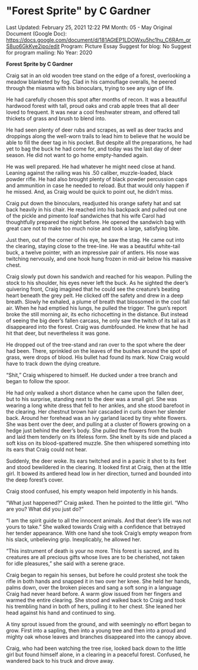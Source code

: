 # "Forest Sprite" by C Gardner

Last Updated: February 25, 2021 12:22 PM
Month: 05 - May
Original Document (Google Doc): https://docs.google.com/document/d/181AGtEP1LDOWxu5hc1hu_C6RAm_qrS8uo6GkKye2ipo/edit
Program: Picture Essay
Suggest for blog: No
Suggest for program mailing: No
Year: 2020

**Forest Sprite by C Gardner**

Craig sat in an old wooden tree stand on the edge of a forest, overlooking a meadow blanketed by fog. Clad in his camouflage overalls, he peered through the miasma with his binoculars, trying to see any sign of life.

He had carefully chosen this spot after months of recon. It was a beautiful hardwood forest with tall, proud oaks and crab apple trees that all deer loved to frequent. It was near a cool freshwater stream, and offered tall thickets of grass and brush to blend into.

He had seen plenty of deer rubs and scrapes, as well as deer tracks and droppings along the well-worn trails to lead him to believe that he would be able to fill the deer tag in his pocket. But despite all the preparations, he had yet to bag the buck he had come for, and today was the last day of deer season. He did not want to go home empty-handed again.

He was well prepared. He had whatever he might need close at hand. Leaning against the railing was his .50 caliber, muzzle-loaded, black powder rifle. He had also brought plenty of black powder percussion caps and ammunition in case he needed to reload. But that would only happen if he missed. And, as Craig would be quick to point out, he didn’t miss.

Craig put down the binoculars, readjusted his orange safety hat and sat back heavily in his chair. He reached into his backpack and pulled out one of the pickle and pimento loaf sandwiches that his wife Carol had thoughtfully prepared the night before. He opened the sandwich bag with great care not to make too much noise and took a large, satisfying bite.

Just then, out of the corner of his eye, he saw the stag. He came out into the clearing, staying close to the tree-line. He was a beautiful white-tail buck, a twelve pointer, with an impressive pair of antlers. His nose was twitching nervously, and one hook hung frozen in mid-air below his massive chest.

Craig slowly put down his sandwich and reached for his weapon. Pulling the stock to his shoulder, his eyes never left the buck. As he sighted the deer’s quivering front, Craig imagined that he could see the creature’s beating heart beneath the grey pelt. He clicked off the safety and drew in a deep breath. Slowly he exhaled, a plume of breath that blossomed in the cool fall air. When he had emptied his lungs, he pulled the trigger. The gun’s report broke the still morning air, its echo richocetting in the distance. But instead of seeing the big deer’s fallen carcass, he only saw the twitch of its tail as it disappeared into the forest. Craig was dumbfounded. He knew that he had hit that deer, but nevertheless it was gone.

He dropped out of the tree-stand and ran over to the spot where the deer had been. There, sprinkled on the leaves of the bushes around the spot of grass, were drops of blood. His bullet had found its mark. Now Craig would have to track down the dying creature.

“Shit,” Craig whispered to himself. He ducked under a tree branch and began to follow the spoor.

He had only walked a short distance when he came upon the fallen deer, but to his surprise, standing next to the deer was a small girl. She was wearing a long white dress that fell to her ankles, and she stood barefoot in the clearing. Her chestnut brown hair cascaded in curls down her slender back. Around her forehead was an ivy garland laced by tiny white flowers. She was bent over the deer, and pulling at a cluster of flowers growing on a hedge just behind the deer’s body. She pulled the flowers from the bush and laid them tenderly on its lifeless form. She knelt by its side and placed a soft kiss on its blood-spattered muzzle. She then whispered something into its ears that Craig could not hear.

Suddenly, the deer woke. Its ears twitched and in a panic it shot to its feet and stood bewildered in the clearing. It looked first at Craig, then at the little girl. It bowed its antlered head low in her direction, turned and bounded into the deep forest’s cover.

Craig stood confused, his empty weapon held impotently in his hands.

“What just happened?” Craig asked. Then he pointed to the little girl. “Who are you? What did you just do?”

“I am the spirit guide to all the innocent animals. And that deer’s life was not yours to take.” She walked towards Craig with a confidence that betrayed her tender appearance. With one hand she took Craig’s empty weapon from his slack, unbelieving grip. Inexplicably, he allowed her.

“This instrument of death is your no more. This forest is sacred, and its creatures are all precious gifts whose lives are to be cherished, not taken for idle pleasures,” she said with a serene grace.

Craig began to regain his senses, but before he could protest she took the rifle in both hands and snapped it in two over her knee. She held her hands, palms down, over the broken pieces and sang a soft song in a language Craig had never heard before. A warm glow issued from her fingers and warmed the entire clearing. She stood and walked back to Craig and took his trembling hand in both of hers, pulling it to her chest. She leaned her head against his hand and continued to sing.

A tiny sprout issued from the ground, and with seemingly no effort began to grow. First into a sapling, then into a young tree and then into a proud and mighty oak whose leaves and branches disappeared into the canopy above.

Craig, who had been watching the tree rise, looked back down to the little girl but found himself alone, in a clearing in a peaceful forest. Confused, he wandered back to his truck and drove away.